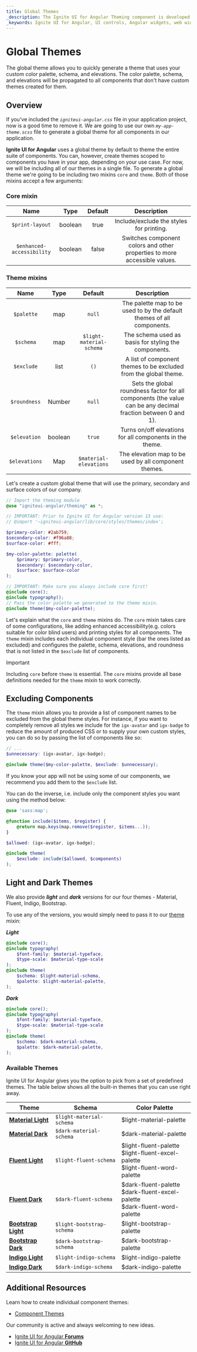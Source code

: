 ```yaml
---
title: Global Themes
_description: The Ignite UI for Angular Theming component is developed in SASS with a low-difficulty API that offers restyling of one component, multiple components, or the entire suite.
_keywords: Ignite UI for Angular, UI controls, Angular widgets, web widgets, UI widgets, Angular, Native Angular Components Suite, Native Angular Controls, Native Angular Components Library, Native Angular Components, Angular Theming Component, Angular Theming
---
```


# Global Themes
<div class="highlight">The global theme allows you to quickly generate a theme that uses your custom color palette, schema, and elevations. The color palette, schema, and elevations will be propagated to all components that don't have custom themes created for them.</div>
<div class="divider"></div>

## Overview
If you've included the _`igniteui-angular.css`_ file in your application project, now is a good time to remove it. We are going to use our own _`my-app-theme.scss`_ file to generate a global theme for all components in our application.

**Ignite UI for Angular** uses a global theme by default to theme the entire suite of components. You can, however, create themes scoped to components you have in your app, depending on your use case. For now, we will be including all of our themes in a single file.
To generate a global theme we're going to be including two mixins `core` and `theme`. Both of those mixins accept a few arguments: 

### Core mixin  
<div class="divider--half"></div>

| Name                      | Type    | Default | Description                                                               |
| :-----------------------: | :-----: | :-----: | :-----------------------------------------------------------------------: |
| `$print-layout`           | boolean | true    | Include/exclude the styles for printing.                                  |
| `$enhanced-accessibility` | boolean | false   | Switches component colors and other properties to more accessible values. |


### Theme mixins
<div class="divider--half"></div>

| Name          | Type    | Default                  | Description                                                                                                  |
| :-----------: | :-----: | :----------------------: | :----------------------------------------------------------------------------------------------------------: |
| `$palette`    | map     | `null`                   | The palette map to be used to by the default themes of all components.                                       |
| `$schema`     | map     | `$light-material-schema` | The schema used as basis for styling the components.                                                         |
| `$exclude`    | list    | `()`                     | A list of component themes to be excluded from the global theme.                                             |
| `$roundness`  | Number  | `null`                   | Sets the global roundness factor for all components (the value can be any decimal fraction between 0 and 1). |
| `$elevation`  | boolean | `true`                   | Turns on/off elevations for all components in the theme.                                                     |
| `$elevations` | Map     | `$material-elevations`   | The elevation map to be used by all component themes.                                                        |

Let's create a custom global theme that will use the primary, secondary and surface colors of our company.

```scss
// Import the theming module
@use "igniteui-angular/theming" as *;

// IMPORTANT: Prior to Ignite UI for Angular version 13 use:
// @import '~igniteui-angular/lib/core/styles/themes/index';

$primary-color: #2ab759;
$secondary-color: #f96a88;
$surface-color: #fff;

$my-color-palette: palette(
    $primary: $primary-color,
    $secondary: $secondary-color,
    $surface: $surface-color
);

// IMPORTANT: Make sure you always include core first!
@include core();
@include typography();
// Pass the color palette we generated to the theme mixin.
@include theme($my-color-palette);
```

Let's explain what the `core` and `theme` mixins do. The `core` mixin takes care of some configurations, like adding enhanced accessibility(e.g. colors suitable for color blind users) and printing styles for all components. The `theme` mixin includes each individual component style (bar the ones listed as excluded) and configures the palette, schema, elevations, and roundness that is not listed in the `$exclude` list of components. 

> [!IMPORTANT]
> Including `core` before `theme` is essential. The `core` mixins provide all base definitions needed for the `theme` mixin to work correctly.

## Excluding Components
<div class="divider--half"></div>

The `theme` mixin allows you to provide a list of component names to be excluded from the global theme styles. For instance, if you want to completely remove all styles we include for the `igx-avatar` and `igx-badge` to reduce the amount of produced CSS or to supply your own custom styles, you can do so by passing the list of components like so:

```scss
// ...
$unnecessary: (igx-avatar, igx-badge);

@include theme($my-color-palette, $exclude: $unnecessary);
```

If you know your app will not be using some of our components, we recommend you add them to the `$exclude` list.

You can do the inverse, i.e. include only the component styles you want using the method below:

```scss
@use 'sass:map';

@function include($items, $register) {
    @return map.keys(map.remove($register, $items...));
}

$allowed: (igx-avatar, igx-badge);

@include theme(
    $exclude: include($allowed, $components)
);
```

## Light and Dark Themes

We also provide *__light__* and *__dark__*  versions for our four themes - Material, Fluent, Indigo, Bootstrap. 

To use any of the versions, you would simply need to pass it to our [theme]({environment:sassApiUrl}/index.html#mixin-theme) mixin:

*__Light__*
```scss
@include core();
@include typography(
    $font-family: $material-typeface,
    $type-scale: $material-type-scale
);
@include theme(
    $schema: $light-material-schema,
    $palette: $light-material-palette,
);
```
*__Dark__*
```scss
@include core();
@include typography(
    $font-family: $material-typeface,
    $type-scale: $material-type-scale
);
@include theme(
    $schema: $dark-material-schema,
    $palette: $dark-material-palette,
);
```
### Available Themes
Ignite UI for Angular gives you the option to pick from a set of predefined themes.
The table below shows all the built-in themes that you can use right away.

| Theme                                                             | Schema                             | Color Palette                                                                          |
| ----------------------------------------------------------------- | ---------------------------------- | -------------------------------------------------------------------------------------- |
| [**Material Light**](presets/material.md#default-theme)           |  `$light-material-schema`          | $light-material-palette                                                                |
| [**Material Dark**](presets/material.md#material-dark-theme)      |  `$dark-material-schema`           | $dark-material-palette                                                                 |
| [**Fluent Light**](presets/fluent.md)                             | `$light-fluent-schema`             | $light-fluent-palette <br> $light-fluent-excel-palette <br> $light-fluent-word-palette |
| [**Fluent Dark**](presets/fluent.md#fluent-dark-theme)            |  `$dark-fluent-schema`             | $dark-fluent-palette <br> $dark-fluent-excel-palette <br> $dark-fluent-word-palette    |
| [**Bootstrap Light**](presets/bootstrap.md)                       | `$light-bootstrap-schema`          | $light-bootstrap-palette                                                               |
| [**Bootstrap Dark**](presets/bootstrap.md#bootstrap-dark-theme)   |  `$dark-bootstrap-schema `         | $dark-bootstrap-palette                                                                |
| [**Indigo Light**](presets/indigo.md)                             | `$light-indigo-schema`             | $light-indigo-palette                                                                  |
| [**Indigo Dark**](presets/indigo.md#indigo-dark-theme)            |   `$dark-indigo-schema `           | $dark-indigo-palette                                                                   |


## Additional Resources
<div class="divider--half"></div>

Learn how to create individual component themes:

* [Component Themes](component-themes.md)

Our community is active and always welcoming to new ideas.

* [Ignite UI for Angular **Forums**](https://www.infragistics.com/community/forums/f/ignite-ui-for-angular)
* [Ignite UI for Angular **GitHub**](https://github.com/IgniteUI/igniteui-angular)
